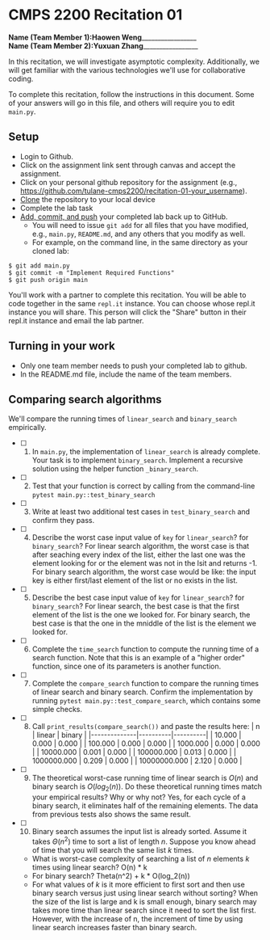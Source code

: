 # CMPS 2200  Recitation 01

**Name (Team Member 1):**____Haowen Weng_____________________  
**Name (Team Member 2):**____Yuxuan Zhang_____________________

In this recitation, we will investigate asymptotic complexity. Additionally, we will get familiar with the various technologies we'll use for collaborative coding.

To complete this recitation, follow the instructions in this document. Some of your answers will go in this file, and others will require you to edit `main.py`.


## Setup
- Login to Github.
- Click on the assignment link sent through canvas and accept the assignment.
- Click on your personal github repository for the assignment (e.g., https://github.com/tulane-cmps2200/recitation-01-your_username).
- [Clone](https://docs.github.com/en/github/creating-cloning-and-archiving-repositories/cloning-a-repository-from-github/cloning-a-repository) the repository to your local device
- Complete the lab task
- [Add, commit, and push](https://docs.github.com/en/github/managing-files-in-a-repository/managing-files-using-the-command-line/adding-a-file-to-a-repository-using-the-command-line) your completed lab back up to GitHub.
  - You will need to issue `git add` for all files that you have modified, e.g., `main.py`, `README.md`, and any others that you modify as well.
  - For example, on the command line, in the same directory as your cloned lab:
```
$ git add main.py
$ git commit -m "Implement Required Functions"
$ git push origin main
```

You'll work with a partner to complete this recitation. You will be able to code together in the same `repl.it` instance. You can choose whose repl.it instance you will share. This person will click the "Share" button in their repl.it instance and email the lab partner.

## Turning in your work
- Only one team member needs to push your completed lab to github.
- In the README.md file, include the name of the team members.


## Comparing search algorithms

We'll compare the running times of `linear_search` and `binary_search` empirically.

- [ ] 1. In `main.py`, the implementation of `linear_search` is already complete. Your task is to implement `binary_search`. Implement a recursive solution using the helper function `_binary_search`.

- [ ] 2. Test that your function is correct by calling from the command-line `pytest main.py::test_binary_search`

- [ ] 3. Write at least two additional test cases in `test_binary_search` and confirm they pass.

- [ ] 4. Describe the worst case input value of `key` for `linear_search`? for `binary_search`?
    For linear search algorithm, the worst case is that after seaching every index of the list, either the last one was the element looking for or the element was not in the lsit and returns -1.
    For binary search algorithm, the worst case would be like: the input key is either first/last element of the list or no exists in the list.

- [ ] 5. Describe the best case input value of `key` for `linear_search`? for `binary_search`?
    For linear search, the best case is that the first element of the list is the one we looked for.
    For binary search, the best case is that the one in the mniddle of the list is the element we looked for.

- [ ] 6. Complete the `time_search` function to compute the running time of a search function. Note that this is an example of a "higher order" function, since one of its parameters is another function.

- [ ] 7. Complete the `compare_search` function to compare the running times of linear search and binary search. Confirm the implementation by running `pytest main.py::test_compare_search`, which contains some simple checks.

- [ ] 8. Call `print_results(compare_search())` and paste the results here:
|            n |   linear |   binary |
|--------------|----------|----------|
|       10.000 |    0.000 |    0.000 |
|      100.000 |    0.000 |    0.000 |
|     1000.000 |    0.000 |    0.000 |
|    10000.000 |    0.001 |    0.000 |
|   100000.000 |    0.013 |    0.000 |
|  1000000.000 |    0.209 |    0.000 |
| 10000000.000 |    2.120 |    0.000 |


- [ ] 9. The theoretical worst-case running time of linear search is $O(n)$ and binary search is $O(log_2(n))$. Do these theoretical running times match your empirical results? Why or why not?
  Yes, for each cycle of a binary search, it eliminates half of the remaining elements. The data from previous tests also shows the same result.

- [ ] 10. Binary search assumes the input list is already sorted. Assume it takes $\Theta(n^2)$ time to sort a list of length $n$. Suppose you know ahead of time that you will search the same list $k$ times.
  + What is worst-case complexity of searching a list of $n$ elements $k$ times using linear search?
        O(n) * k
  + For binary search?
        Theta(n^2) + k * O(log_2(n))
  + For what values of $k$ is it more efficient to first sort and then use binary search versus just using linear search without sorting?
        When the size of the list is large and k is small enough, binary search may takes more time than linear search since it need to sort the list first. However, with the increase of n, the increment of time by using linear search increases faster than binary search.
